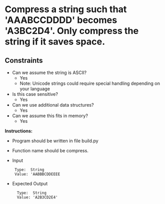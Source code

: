 # Compress a string such that 'AAABCCDDDD' becomes 'A3BC2D4'. Only compress the string if it saves space.

## Constraints

* Can we assume the string is ASCII?
   * Yes
   * Note: Unicode strings could require special handling depending on your language
* Is this case sensitive?
   * Yes
* Can we use additional data structures?
   * Yes
* Can we assume this fits in memory?
   * Yes


**Instructions:**
* Program should be written in file build.py
* Function name should be compress.
* Input 
      
       Type:  String
       Value: 'AABBBCDDEEEE
       
* Expected Output

        Type:  String
        Value: 'A2B3CD2E4'
